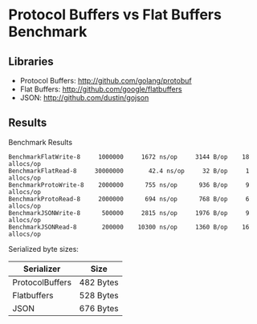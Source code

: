 Protocol Buffers vs  Flat Buffers Benchmark
===================


Libraries
-------------

- Protocol Buffers: http://github.com/golang/protobuf
- Flat Buffers: http://github.com/google/flatbuffers
- JSON: http://github.com/dustin/gojson

Results
-------------

Benchmark Results
```
BenchmarkFlatWrite-8     1000000     1672 ns/op     3144 B/op    18 allocs/op
BenchmarkFlatRead-8     30000000       42.4 ns/op     32 B/op     1 allocs/op
BenchmarkProtoWrite-8    2000000      755 ns/op      936 B/op     9 allocs/op
BenchmarkProtoRead-8     2000000      694 ns/op      768 B/op     6 allocs/op
BenchmarkJSONWrite-8      500000     2815 ns/op     1976 B/op     9 allocs/op
BenchmarkJSONRead-8       200000    10300 ns/op     1360 B/op    16 allocs/op
```

Serialized byte sizes:

| Serializer | Size |
|-----------------|-----------|
| ProtocolBuffers | 482 Bytes |
| Flatbuffers     | 528 Bytes |
| JSON            | 676 Bytes |